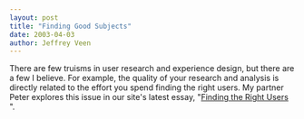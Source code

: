```yaml
--- 
layout: post
title: "Finding Good Subjects"
date: 2003-04-03
author: Jeffrey Veen
---
```

There are few truisms in user research and experience design, but there are a few I believe. For example, the quality of your research and analysis is directly related to the effort you spend finding the right users. My partner Peter explores this issue in our site's latest essay, "<a href="http://www.adaptivepath.com/publications/essays/archives/000102.php">Finding the Right Users </a>".
&#8203;